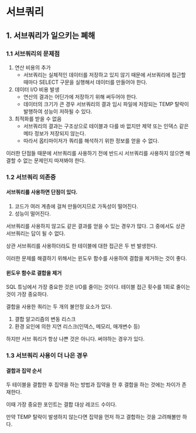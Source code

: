 # 서브쿼리

## 1. 서브쿼리가 일으키는 폐해
### 1.1 서브쿼리의 문제점
1. 연산 비용의 추가
    - 서브쿼리는 실체적인 데이터를 저장하고 있지 않기 때문에 서브쿼리에 접근할 때마다 SELECT 구문을 실행해서 데이터를 만들어야 한다.
2. 데이터 I/O 비용 발생
    - 연산의 결과는 어딘가에 저장하기 위해 써두어야 한다.
    - 데이터의 크기가 큰 경우 서브쿼리의 결과 임시 파일에 저장되는 TEMP 탈락이 발행하여 성능이 저하될 수 있다.
3. 최적화를 받을 수 없음
    - 서브쿼리의 결과는 구조상으로 테이블과 다를 바 없지만 제약 또는 인덱스 같은 메타 정보가 저장되지 않는다.
    - 따라서 옵티마이저가 쿼리를 해석하기 위한 정보를 얻을 수 없다.

이러한 단점들 때문에 서브쿼리를 사용하기 전에 반드시 서브쿼리를 사용하지 않으면 해결할 수 없는 문제인지 따져봐야 한다.

### 1.2 서브쿼리 의존증
#### 서브쿼리를 사용하면 단점이 있다.
1. 코드가 여러 계층에 걸쳐 만들어지므로 가독성이 떨어진다.
2. 성능이 떨어진다.

서브쿼리를 사용하지 않고도 같은 결과를 얻을 수 있는 경우가 많다. 그 중에서도 상관 서브쿼리는 답이 될 수 없다.

상관 서브쿼리를 사용하더라도 한 테이블에 대한 접근은 두 번 발생한다.

이러한 문제를 해결하기 위해서는 윈도우 함수를 사용하여 결합을 제거하는 것이 좋다.

#### 윈도우 함수로 결합을 제거
SQL 튜닝에서 가장 중요한 것은 I/O를 줄이는 것이다. 테이블 접근 횟수를 1회로 줄이는 것이 가장 중요하다.

결합을 사용한 쿼리는 두 개의 불안정 요소가 있다.
1. 결합 알고리즘의 변동 리스크
2. 환경 요인에 의한 지연 리스크(인덱스, 메모리, 매개변수 등)

하지만 서브 쿼리가 항상 나쁜 것은 아니다. 써야하는 경우가 있다.

### 1.3 서브쿼리 사용이 더 나은 경우

#### 결합과 집약 순서

두 테이블을 결합한 후 집약을 하는 방법과 집약을 한 후 결합을 하는 것에는 차이가 존재한다.

이때 가장 중요한 포인트는 결합 대상 레코드 수이다.

만약 TEMP 탈락이 발생하지 않는다면 집약을 먼저 하고 결합하는 것을 고려해볼만 하다.

